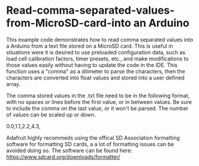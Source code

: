 # Read-comma-separated-values-from-MicroSD-card-into an Arduino
This example code demonstrates how to read comma separated values into a Arduino from a text file stored on a MicroSD card.  This is useful in stiuations were it is desired to use preloaded configuration data, such as load cell calibration factors, timer presets, etc., and make modifications to those values easily without having to update the code in the IDE. This function uses a "comma" as a dilimeter to parse the characters, then the characters are converted into float values and stored into a user defined array.

The comma stored values in the .txt file need to be in the following format, with no spaces or lines before the first value, or in between values. Be sure to include the comma on the last value, or it won't be parsed. The number of values can be scaled up or down.

0.0,1.1,2.2,4.3,

Adafruit highly recommeds using the offical SD Association formatting software for formatting SD cards, a a lot of formatting issues can be avoided doing so. The software can be found here: https://www.sdcard.org/downloads/formatter/  
